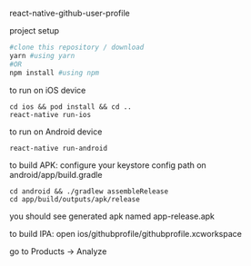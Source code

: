 react-native-github-user-profile

project setup
```bash
#clone this repository / download
yarn #using yarn
#OR
npm install #using npm
```

to run on iOS device
```
cd ios && pod install && cd ..
react-native run-ios
```

to run on Android device
```
react-native run-android
```

to build APK:
configure your keystore config path on android/app/build.gradle
```
cd android && ./gradlew assembleRelease
cd app/build/outputs/apk/release
```
you should see generated apk named app-release.apk

to build IPA:
open ios/githubprofile/githubprofile.xcworkspace

go to Products -> Analyze
